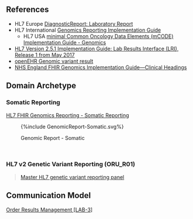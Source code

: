 ## References

- HL7 Europe [DiagnosticReport: Laboratory Report](https://build.fhir.org/ig/hl7-eu/laboratory/StructureDefinition-DiagnosticReport-eu-lab.html)
- HL7 International [Genomics Reporting Implementation Guide](https://build.fhir.org/ig/HL7/genomics-reporting/index.html)
  - HL7 USA [minimal Common Oncology Data Elements (mCODE) Implementation Guide - Genomics](https://build.fhir.org/ig/HL7/fhir-mCODE-ig/group-genomics.html)
- [HL7 Version 2.5.1 Implementation Guide: Lab Results Interface (LRI), Release 1 from May 2017](https://confluence.hl7.org/download/attachments/25559919/2018%2004%2003%20-%20V2%20LRI%20-%20Ch.%205%20CG%20and%20Code%20System%20Tables.pdf?api=v2)
- [openEHR Genomic variant result](https://ckm.openehr.org/ckm/archetypes/1013.1.3759)
- [NHS England FHIR Genomics Implementation Guide—Clinical Headings](https://simplifier.net/guide/fhir-genomics-implementation-guide/home/design/clinicalheadings)

## Domain Archetype

### Somatic Reporting

[HL7 FHIR Genomics Reporting - Somatic Reporting](https://hl7.org/fhir/uv/genomics-reporting/pharmacogenomics.html)

<figure>
{%include GenomicReport-Somatic.svg%}
<p id="fX.X.X.X-X" class="figureTitle">Genomic Report - Somatic</p>
</figure>
<br clear="all">

<!-- 
### Pharmacogenomic Reporting

[HL7 FHIR Genomics Reporting - Pharmacogenomic Reporting](https://hl7.org/fhir/uv/genomics-reporting/pharmacogenomics.html)

<figure>
{%include GenomicReport-Pharmacogenomic.svg%}
<p id="fX.X.X.X-X" class="figureTitle">Genomic Report - Somatic</p>
</figure>
<br clear="all">
-->

### HL7 v2 Genetic Variant Reporting (ORU_R01)

> [Master HL7 genetic variant reporting panel](https://nw-gmsa.github.io/R4/Questionnaire-81247-9.html)

<!--

<figure>
{%include LaboratoryReportDataProduct.svg%}
<p id="fX.X.X.X-X" class="figureTitle">Genomics Test Report Data Product</p>
</figure>
<br clear="all">

## Common Information Model

<figure>
{%include reports-model.svg%}
<p id="fX.X.X.X-X" class="figureTitle">Genomics Test Report Model</p>
</figure>
<br clear="all">
-->

## Communication Model

[Order Results Management [LAB-3]](LAB-3.html)
